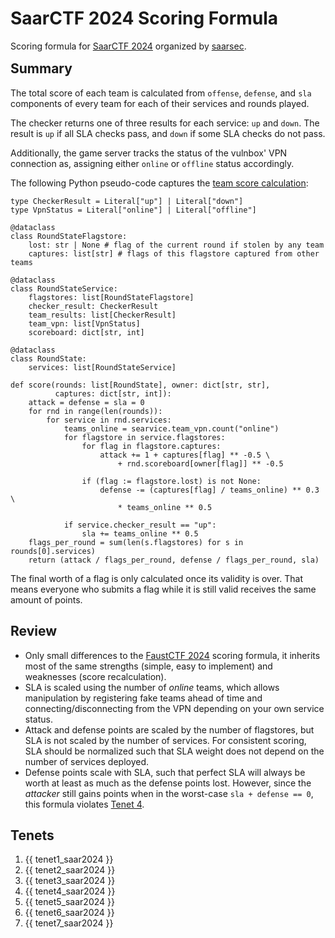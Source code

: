 # SaarCTF 2024 Scoring Formula

<div class=page-badges>
<a href="https://github.com/attacking-lab/scoring-playground" class=badge-dataset></a>
</div>

Scoring formula for [SaarCTF 2024](https://ctf.saarland/) organized by
[saarsec](https://saarsec.rocks/).
<div style="margin-bottom:-1em"></div>

## Summary

The total score of each team is calculated from `offense`, `defense`, and `sla`
components of every team for each of their services and rounds played.

The checker returns one of three results for each service:
`up` and `down`. The result is `up` if all SLA checks pass, and
`down` if some SLA checks do not pass.

Additionally, the game server tracks the status of the vulnbox' VPN
connection as, assigning either `online` or `offline` status accordingly.

The following Python pseudo-code captures the [team score calculation](https://github.com/MarkusBauer/saarctf-gameserver/blob/2ae48d1/controlserver/scoring/algorithm.py#L54):

``` python3
type CheckerResult = Literal["up"] | Literal["down"]
type VpnStatus = Literal["online"] | Literal["offline"]

@dataclass
class RoundStateFlagstore:
	lost: str | None # flag of the current round if stolen by any team
    captures: list[str] # flags of this flagstore captured from other teams

@dataclass
class RoundStateService:
    flagstores: list[RoundStateFlagstore]
    checker_result: CheckerResult
    team_results: list[CheckerResult]
    team_vpn: list[VpnStatus]
    scoreboard: dict[str, int]

@dataclass
class RoundState:
    services: list[RoundStateService]

def score(rounds: list[RoundState], owner: dict[str, str],
          captures: dict[str, int]):
    attack = defense = sla = 0
    for rnd in range(len(rounds)):
        for service in rnd.services:
            teams_online = searvice.team_vpn.count("online")
            for flagstore in service.flagstores:
                for flag in flagstore.captures:
                    attack += 1 + captures[flag] ** -0.5 \
                        + rnd.scoreboard[owner[flag]] ** -0.5

                if (flag := flagstore.lost) is not None:
                    defense -= (captures[flag] / teams_online) ** 0.3 \
                        * teams_online ** 0.5

            if service.checker_result == "up":
                sla += teams_online ** 0.5
    flags_per_round = sum(len(s.flagstores) for s in rounds[0].services)
    return (attack / flags_per_round, defense / flags_per_round, sla)
```

The final worth of a flag is only calculated once its validity is over.
That means everyone who submits a flag while it is still valid receives
the same amount of points.


## Review

- Only small differences to the [FaustCTF 2024](faust2024) scoring formula,
  it inherits most of the same strengths (simple, easy to implement) and
  weaknesses (score recalculation).
- SLA is scaled using the number of *online* teams, which allows manipulation
  by registering fake teams ahead of time and connecting/disconnecting
  from the VPN depending on your own service status.
- Attack and defense points are scaled by the number of flagstores, but SLA
  is not scaled by the number of services. For consistent scoring, SLA
  should be normalized such that SLA weight does not depend on the number
  of services deployed.
- Defense points scale with SLA, such that perfect SLA will always be worth
  at least as much as the defense points lost. However, since the *attacker*
  still gains points when in the worst-case `sla + defense == 0`, this formula
  violates [Tenet 4](../tenets/#perfect_sla_must_be_worth_more_than_any_attackers_relative_gain).


## Tenets

1. {{ tenet1_saar2024 }}
2. {{ tenet2_saar2024 }}
3. {{ tenet3_saar2024 }}
4. {{ tenet4_saar2024 }}
5. {{ tenet5_saar2024 }}
6. {{ tenet6_saar2024 }}
7. {{ tenet7_saar2024 }}
